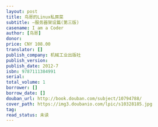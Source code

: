 ```yaml
---
layout: post
title: 鸟哥的Linux私房菜
subtitle: —服务器架设篇(第三版)
casename: I am a Coder
author: [鸟哥]
donor: 
price: CNY 108.00
translator: []
publish_company: 机械工业出版社
publish_version: 
publish_date: 2012-7
isbn: 9787111384991
serial: 
total_volume: 1
borrower: []
borrow_date: []
douban_url: http://book.douban.com/subject/10794788/
cover_path: https://img3.doubanio.com/lpic/s10328185.jpg
tag: 
read_status: 未读
---
```

